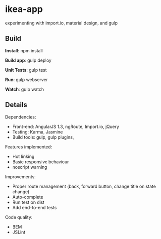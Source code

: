 # ikea-app
experimenting with import.io, material design, and gulp


## Build

**Install**:
npm install

**Build app**:
gulp deploy

**Unit Tests**:
gulp test

**Run**:
gulp webserver

**Watch**: 
gulp watch


## Details

Dependencies:
  * Front-end: AngularJS 1.3, ngRoute, Import.io, jQuery
  * Testing: Karma, Jasmine
  * Build tools: gulp, gulp plugins,

Features implemented:
  * Hot linking
  * Basic responsive behaviour
  * noscript warning

Improvements:
  * Proper route management (back, forward button, change title on state change)
  * Auto-complete
  * Run test on dist
  * Add end-to-end tests
  
Code quality:
  * BEM
  * JSLint
  